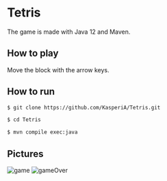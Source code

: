 # Tetris

The game is made with Java 12 and Maven. 

## How to play
Move the block with the arrow keys.

## How to run
```bash
$ git clone https://github.com/KasperiA/Tetris.git

$ cd Tetris

$ mvn compile exec:java
```
## Pictures

![game](https://user-images.githubusercontent.com/23745664/153279964-d2a90002-b6b0-43e5-abd3-1339d9aca1e0.png)
![gameOver](https://user-images.githubusercontent.com/23745664/153281544-6f7a3118-16ff-4e74-b6fd-b5014055a56c.png)
